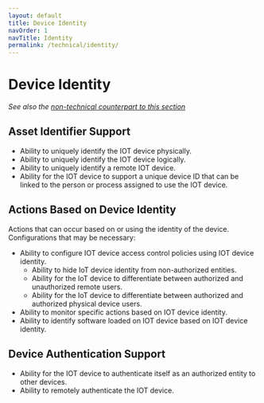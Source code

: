 ```yaml
---
layout: default
title: Device Identity
navOrder: 1
navTitle: Identity
permalink: /technical/identity/
---
```


# Device Identity

_See also the [non-technical counterpart to this section](../_8259-Control/identity.md)_

## Asset Identifier Support

- Ability to uniquely identify the IOT device physically.
- Ability to uniquely identify the IOT device logically.
- Ability to uniquely identify a remote IOT device.
- Ability for the IOT device to support a unique device ID that can be linked to the person or process assigned to use the IOT device.

## Actions Based on Device Identity

Actions that can occur based on or using the identity of the device. Configurations that may be necessary:  
- Ability to configure IOT device access control policies using IOT device identity.
  - Ability to hide IoT device identity from non-authorized entities.
  - Ability for the IoT device to differentiate between authorized and unauthorized remote users.
  - Ability for the IoT device to differentiate between authorized and authorized physical device users.
- Ability to monitor specific actions based on IOT device identity.
- Ability to identify software loaded on IOT device based on IOT device identity.

## Device Authentication Support

- Ability for the IOT device to authenticate itself as an authorized entity to other devices.
- Ability to remotely authenticate the IOT device.

